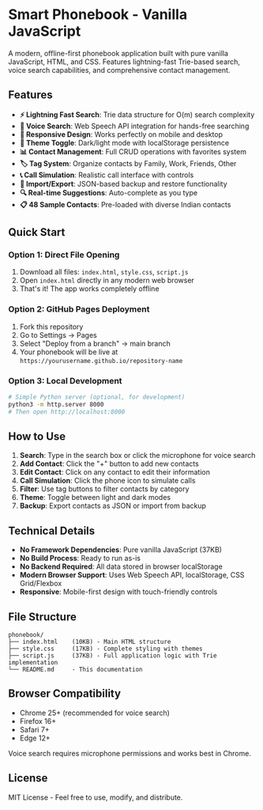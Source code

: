 # Smart Phonebook - Vanilla JavaScript

A modern, offline-first phonebook application built with pure vanilla JavaScript, HTML, and CSS. Features lightning-fast Trie-based search, voice search capabilities, and comprehensive contact management.

## Features

- **⚡ Lightning Fast Search**: Trie data structure for O(m) search complexity
- **🎤 Voice Search**: Web Speech API integration for hands-free searching
- **📱 Responsive Design**: Works perfectly on mobile and desktop
- **🌙 Theme Toggle**: Dark/light mode with localStorage persistence
- **📊 Contact Management**: Full CRUD operations with favorites system
- **🏷️ Tag System**: Organize contacts by Family, Work, Friends, Other
- **📞 Call Simulation**: Realistic call interface with controls
- **💾 Import/Export**: JSON-based backup and restore functionality
- **🔍 Real-time Suggestions**: Auto-complete as you type
- **📋 48 Sample Contacts**: Pre-loaded with diverse Indian contacts

## Quick Start

### Option 1: Direct File Opening
1. Download all files: `index.html`, `style.css`, `script.js`
2. Open `index.html` directly in any modern web browser
3. That's it! The app works completely offline

### Option 2: GitHub Pages Deployment
1. Fork this repository
2. Go to Settings → Pages
3. Select "Deploy from a branch" → main branch
4. Your phonebook will be live at `https://yourusername.github.io/repository-name`

### Option 3: Local Development
```bash
# Simple Python server (optional, for development)
python3 -m http.server 8000
# Then open http://localhost:8000
```

## How to Use

1. **Search**: Type in the search box or click the microphone for voice search
2. **Add Contact**: Click the "+" button to add new contacts
3. **Edit Contact**: Click on any contact to edit their information
4. **Call Simulation**: Click the phone icon to simulate calls
5. **Filter**: Use tag buttons to filter contacts by category
6. **Theme**: Toggle between light and dark modes
7. **Backup**: Export contacts as JSON or import from backup

## Technical Details

- **No Framework Dependencies**: Pure vanilla JavaScript (37KB)
- **No Build Process**: Ready to run as-is
- **No Backend Required**: All data stored in browser localStorage
- **Modern Browser Support**: Uses Web Speech API, localStorage, CSS Grid/Flexbox
- **Responsive**: Mobile-first design with touch-friendly controls

## File Structure

```
phonebook/
├── index.html    (10KB) - Main HTML structure
├── style.css     (17KB) - Complete styling with themes
├── script.js     (37KB) - Full application logic with Trie implementation
└── README.md     - This documentation
```

## Browser Compatibility

- Chrome 25+ (recommended for voice search)
- Firefox 16+
- Safari 7+
- Edge 12+

Voice search requires microphone permissions and works best in Chrome.

## License

MIT License - Feel free to use, modify, and distribute.
